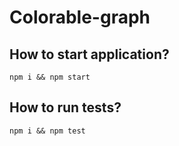 # Colorable-graph

## How to start application?
`npm i && npm start`

## How to run tests?
`npm i && npm test`
